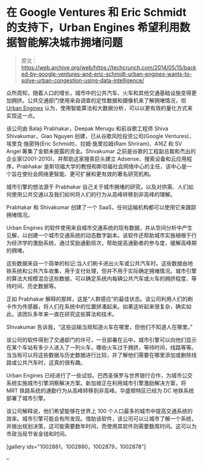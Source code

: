 # 在 Google Ventures 和 Eric Schmidt 的支持下，Urban Engines 希望利用数据智能解决城市拥堵问题

> 原文：<https://web.archive.org/web/https://techcrunch.com/2014/05/15/backed-by-google-ventures-and-eric-schmidt-urban-engines-wants-to-solve-urban-congestion-using-data-intelligence/>

众所周知，随着人口的增长，城市中的公共汽车、火车和其他交通基础设施变得更加拥挤。公共交通部门使用来自调查的定性数据和摄像机来了解拥堵情况，但 [Urban Engines](https://web.archive.org/web/20230322160428/https://urbanengines.com/) 认为，使用智能算法和大数据分析，可以以更有效的量化方式来实现这一点。

该公司由 Balaji Prabhakar，Deepak Merugu 和前谷歌工程师 Shiva Shivakumar，Giao Nguyen 创建，已从谷歌风险投资公司(Google Ventures)、埃里克·施密特(Eric Schmidt)、拉姆·施里拉姆(Ram Shriram)、A16Z 和 SV Angel 筹集了金额未披露的资金。Shivakumar 之前是谷歌的工程副总裁和杰出的企业家(2001-2010)，并帮助这家搜索巨头建立 Adsense、搜索设备和云应用程序。Prabhakar 是斯坦福大学的教授和斯坦福社会网络中心的主任，该中心是一个旨在使社会网络更智能、更可扩展和更有效的著名研究机构。

城市引擎的想法源于 Prabhakar 自己关于城市拥堵的研究，以及对供需、人们如何使用公共交通以及我们如何将人们的行为从高峰转移到非高峰的理解。

Prabhakar 和 Shivakumar 创建了一个 SaaS，任何运输机构都可以使用它来跟踪拥堵情况。

Urban Engines 的软件使用来自城市交通系统的现有数据，并从空间分析中产生见解，以创建一个城市交通系统的动态数字副本。该软件还帮助城市实施植根于行为经济学的激励系统，通过奖励通勤班次，帮助提高通勤者的参与度，缓解高峰期的拥堵。

这些数据来自一个简单的标记:当人们刷卡进出火车或公共汽车时。这些数据由地铁系统和公共汽车收集，用于支付处理，但并不用于实际确定拥堵情况。城市引擎的算法大规模混合这些数据，可以确定系统内每辆公共汽车或火车的拥挤程度、等待时间、历史数据等。

正如 Prabhakar 解释的那样，这是“人群感应”的最佳状态。该公司利用人们的刷卡作为传感器，将人们在系统中的位置拼凑起来。如果这听起来很复杂，确实如此。该团队多年来一直在研究这些算法和技术。

Shivakumar 告诉我，“这些运输当局知道火车在哪里，但他们不知道人在哪里。”

该公司的软件得到了交通部门的许可，一旦部署在云中，城市引擎可以向他们显示在某个车站有多少人进入了一列火车，哪些火车过于拥挤，等待时间，线路等等。当当局可以将这些数据与历史数据进行比较，并了解他们需要在哪里添加或删除线路或公共汽车时，这真的很有趣。

Urban Engines 已经进行了一些试验。巴西圣保罗与世界银行合作，为城市公交系统实施城市引擎洞察解决方案。新加坡正在利用城市引擎激励解决方案，将 MRT 铁路系统的通勤行为从高峰转移到非高峰。华盛顿特区已经为 DC 地铁系统部署了城市引擎。

该公司解释说，他们希望能够在世界上 100 个人口最多的城市中提高交通系统的效率。城市引擎可能会有所发现。借助该软件，该公司可以让城市了解一个系统，并做出规划决策，这可能需要数年时间，而使用其软件则需要数周时间。这可以为市政当局节省金钱和时间。

[gallery ids="1002881，1002880，1002879，1002878"]

–